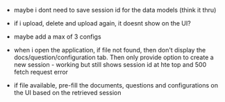 - maybe i dont need to save session id for the data models (think it thru)
- if i upload, delete and upload again, it doesnt show on the UI?
- maybe add a max of 3 configs

- when i open the application, if file not found, then don't display the docs/question/configuration tab. Then only provide option to create a new session - working but still shows session id at hte top and 500 fetch request error
- if file available, pre-fill the documents, questions and configurations on the UI based on the retrieved session